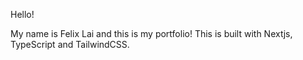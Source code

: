 Hello!

My name is Felix Lai and this is my portfolio! 
This is built with Nextjs, TypeScript and TailwindCSS.